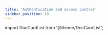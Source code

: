 ```yaml
---
title: 'Authentication and access control'
sidebar_position: 10
---
```


import DocCardList from '@theme/DocCardList';

<DocCardList />
